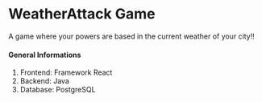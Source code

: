 # WeatherAttack Game
A game where your powers are based in the current weather of your city!!

#### General Informations
1. Frontend: Framework React
2. Backend: Java
3. Database: PostgreSQL
